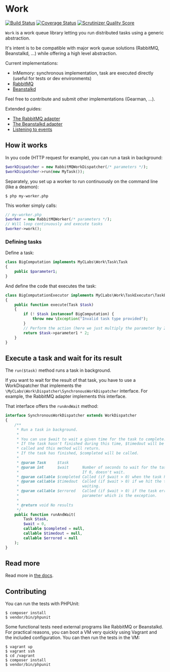 # Work

[![Build Status](https://travis-ci.org/myclabs/Work.png?branch=master)](https://travis-ci.org/myclabs/Work) [![Coverage Status](https://coveralls.io/repos/myclabs/Work/badge.png?branch=master)](https://coveralls.io/r/myclabs/Work?branch=master) [![Scrutinizer Quality Score](https://scrutinizer-ci.com/g/myclabs/Work/badges/quality-score.png?s=1b6757c137dd42e383dc459edf474bcfdbc935be)](https://scrutinizer-ci.com/g/myclabs/Work/)

`Work` is a work queue library letting you run distributed tasks using a generic abstraction.

It's intent is to be compatible with major work queue solutions (RabbitMQ, Beanstalkd, …) while offering a high level abstraction.


Current implementations:

- InMemory: synchronous implementation, task are executed directly (useful for tests or dev environments)
- [RabbitMQ](http://www.rabbitmq.com/)
- [Beanstalkd](http://kr.github.io/beanstalkd/)

Feel free to contribute and submit other implementations (Gearman, …).

Extended guides:

- [The RabbitMQ adapter](doc/RabbitMQ.md)
- [The Beanstalkd adapter](doc/Beanstalkd.md)
- [Listening to events](doc/Events.md)

## How it works

In you code (HTTP request for example), you can run a task in background:

```php
$workDispatcher = new RabbitMQWorkDispatcher(/* parameters */);
$workDispatcher->run(new MyTask());
```

Separately, you set up a worker to run continuously on the command line (like a deamon):

```shell
$ php my-worker.php
```

This worker simply calls:

```php
// my-worker.php
$worker = new RabbitMQWorker(/* parameters */);
// Will loop continuously and execute tasks
$worker->work();
```

### Defining tasks

Define a task:

```php
class BigComputation implements MyCLabs\Work\Task\Task
{
    public $parameter1;
}
```

And define the code that executes the task:

```php
class BigComputationExecutor implements MyCLabs\Work\TaskExecutor\TaskExecutor
{
    public function execute(Task $task)
    {
        if (! $task instanceof BigComputation) {
            throw new \Exception("Invalid task type provided");
        }
        // Perform the action (here we just multiply the parameter by 2)
        return $task->parameter1 * 2;
    }
}
```

## Execute a task and wait for its result

The `run($task)` method runs a task in background.

If you want to wait for the result of that task, you have to use a WorkDispatcher that implements the
`\MyCLabs\Work\Dispatcher\SynchronousWorkDispatcher` interface. For example, the RabbitMQ adapter implements this interface.

That interface offers the `runAndWait` method:

```php
interface SynchronousWorkDispatcher extends WorkDispatcher
{
    /**
     * Run a task in background.
     *
     * You can use $wait to wait a given time for the task to complete.
     * If the task hasn't finished during this time, $timedout will be
     * called and this method will return.
     * If the task has finished, $completed will be called.
     *
     * @param Task     $task
     * @param int      $wait      Number of seconds to wait for the task to complete.
     *                            If 0, doesn't wait.
     * @param callable $completed Called (if $wait > 0) when the task has completed.
     * @param callable $timedout  Called (if $wait > 0) if we hit the timeout while
     *                            waiting.
     * @param callable $errored   Called (if $wait > 0) if the task errors. Takes 1
     *                            parameter which is the exception.
     *
     * @return void No results
     */
    public function runAndWait(
        Task $task,
        $wait = 0,
        callable $completed = null,
        callable $timedout = null,
        callable $errored = null
    );
}
```

## Read more

Read more in [the docs](doc/).

## Contributing

You can run the tests with PHPUnit:

```shell
$ composer install
$ vendor/bin/phpunit
```

Some functional tests need external programs like RabbitMQ or Beanstalkd. For practical reasons,
you can boot a VM very quickly using Vagrant and the included configuration.
You can then run the tests in the VM:

```shell
$ vagrant up
$ vagrant ssh
$ cd /vagrant
$ composer install
$ vendor/bin/phpunit
```
